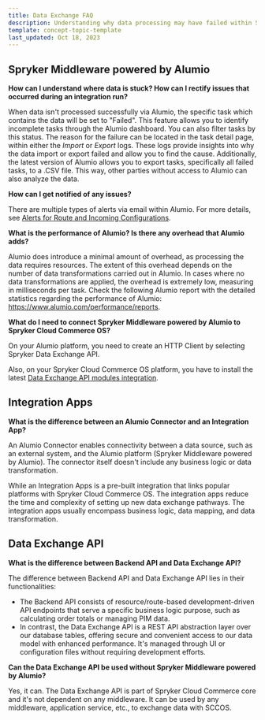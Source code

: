 ```yaml
---
title: Data Exchange FAQ
description: Understanding why data processing may have failed within Spryker Data Exchange and some frequently asked questions.
template: concept-topic-template
last_updated: Oct 18, 2023
---
```

## Spryker Middleware powered by Alumio

**How can I understand where data is stuck? How can I rectify issues that occurred during an integration run?**

When data isn't processed successfully via Alumio, the specific task which contains the data will be set to "Failed". This feature allows you to identify incomplete tasks through the Alumio dashboard. You can also filter tasks by this status. The reason for the failure can be located in the task detail page, within either the *Import* or *Export* logs. These logs provide insights into why the data import or export failed and allow you to find the cause. Additionally, the latest version of Alumio allows you to export tasks, specifically all failed tasks, to a .CSV file. This way, other parties without access to Alumio can also analyze the data.

**How can I get notified of any issues?**

There are multiple types of alerts via email within Alumio. For more details, see [Alerts for Route and Incoming Configurations](https://forum.alumio.com/t/alerts-for-route-and-incoming-configurations/357/1).

**What is the performance of Alumio? Is there any overhead that Alumio adds?**

Alumio does introduce a minimal amount of overhead, as processing the data requires resources. The extent of this overhead depends on the number of data transformations carried out in Alumio. In cases where no data transformations are applied, the overhead is extremely low, measuring in milliseconds per task.
Check the following Alumio report with the detailed statistics regarding the performance of Alumio: https://www.alumio.com/performance/reports.

**What do I need to connect Spryker Middleware powered by Alumio to Spryker Cloud Commerce OS?**

On your Alumio platform, you need to create an HTTP Client by selecting Spryker Data Exchange API.

Also, on your Spryker Cloud Commerce OS platform, you have to install the latest [Data Exchange API modules integration](https://docs.spryker.com/docs/scos/dev/feature-integration-guides/202307.0/glue-api/dynamic-data-api/data-exchange-api-integration.html).

 ## Integration Apps

 **What is the difference between an Alumio Connector and an Integration App?**

An Alumio Connector enables connectivity between a data source, such as an external system, and the Alumio platform (Spryker Middleware powered by Alumio). The connector itself doesn't include any business logic or data transformation.

While an Integration Apps is a pre-built integration that links popular platforms with Spryker Cloud Commerce OS. The integration apps reduce the time and complexity of setting up new data exchange pathways. The integration apps usually encompass business logic, data mapping, and data transformation.

## Data Exchange API

**What is the difference between Backend API and Data Exchange API?**

The difference between Backend API and Data Exchange API lies in their functionalities:

- The Backend API consists of resource/route-based development-driven API endpoints that serve a specific business logic purpose, such as calculating order totals or managing PIM data.
- In contrast, the Data Exchange API is a REST API abstraction layer over our database tables, offering secure and convenient access to our data model with enhanced performance. It's managed through UI or configuration files without requiring development efforts.

**Can the Data Exchange API be used without Spryker Middleware powered by Alumio?**

Yes, it can. The Data Exchange API is part of Spryker Cloud Commerce core and it's not dependent on any middleware. It can be used by any middleware, application service, etc., to exchange data with SCCOS.
